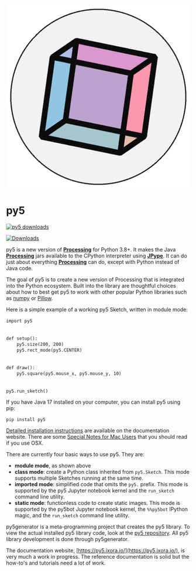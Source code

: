 ![py5 logo](py5_docs/images/logo.png)

# py5

[![py5 downloads](https://pepy.tech/badge/py5/month)](https://pepy.tech/project/py5)

[![Downloads](https://pepy.tech/badge/py5/week)](https://pepy.tech/project/py5)

py5 is a new version of [**Processing**][processing] for Python 3.8+. It makes the Java [**Processing**][processing] jars available to the CPython interpreter using [**JPype**][jpype]. It can do just about everything [**Processing**][processing] can do, except with Python instead of Java code.

The goal of py5 is to create a new version of Processing that is integrated into the Python ecosystem. Built into the library are thoughtful choices about how to best get py5 to work with other popular Python libraries such as [numpy](https://www.numpy.org/) or [Pillow](https://python-pillow.org/).

Here is a simple example of a working py5 Sketch, written in module mode:

```
import py5


def setup():
    py5.size(200, 200)
    py5.rect_mode(py5.CENTER)


def draw():
    py5.square(py5.mouse_x, py5.mouse_y, 10)


py5.run_sketch()
```

If you have Java 17 installed on your computer, you can install py5 using pip:

```
pip install py5
```

[Detailed installation instructions](https://py5.ixora.io/content/install.html) are available on the documentation website. There are some [Special Notes for Mac Users](https://py5.ixora.io/content/osx_users.html) that you should read if you use OSX.

There are currently four basic ways to use py5. They are:

* **module mode**, as shown above
* **class mode**: create a Python class inherited from `py5.Sketch`. This mode supports multiple Sketches running at the same time.
* **imported mode**: simplified code that omits the `py5.` prefix. This mode is supported by the py5 Jupyter notebook kernel and the `run_sketch` command line utility.
* **static mode**: functionless code to create static images. This mode is supported by the py5bot Jupyter notebook kernel, the `%%py5bot` IPython magic, and the `run_sketch` command line utility.

py5generator is a meta-programming project that creates the py5 library. To view the actual installed py5 library code, look at the [py5 repository][py5_repo]. All py5 library development is done through py5generator.

The documentation website, [https://py5.ixora.io/](https://py5.ixora.io/), is very much a work in progress. The reference documentation is solid but the how-to's and tutorials need a lot of work.

[py5_repo]: https://github.com/hx2A/py5
[processing]: https://github.com/processing/processing4
[jpype]: https://github.com/jpype-project/jpype
